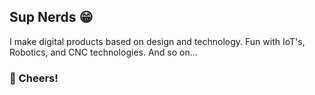 ## Sup Nerds 😁

I make digital products based on design and technology. Fun with IoT's, Robotics, and CNC technologies. And so on...

### 🥂 Cheers!
